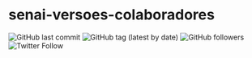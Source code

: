 # senai-versoes-colaboradores

![GitHub last commit](https://img.shields.io/github/last-commit/arethafreitas/senai-versoes-colaboracoes)
![GitHub tag (latest by date)](https://img.shields.io/github/v/tag/arethafreitas/senai-versoes-colaboracoes)
![GitHub followers](https://img.shields.io/github/followers/arethafreitas)
![Twitter Follow](https://img.shields.io/twitter/follow/arefreitas?style=social)